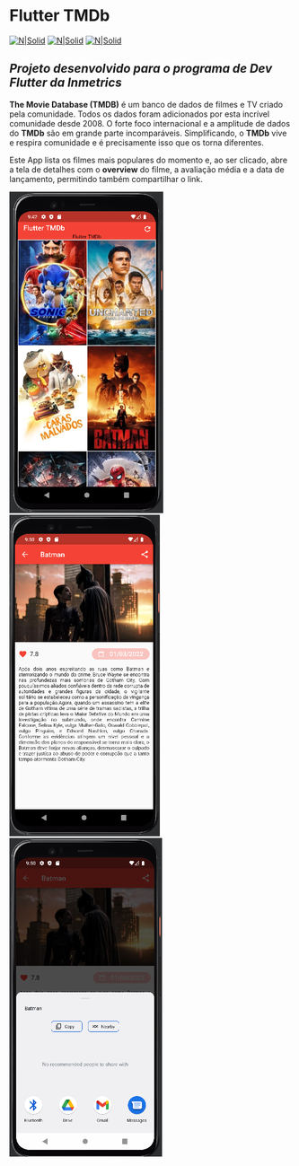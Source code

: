 # Flutter TMDb
[![N|Solid](https://img.shields.io/badge/Flutter-2.10.5-blue)](https://flutter.dev)  [![N|Solid](https://img.shields.io/badge/Dart-2.16.2-lightgrey)](https://dart.dev) [![N|Solid](https://img.shields.io/badge/DevTools-2.9.2-brightgreen)](https://dart.dev)

## _Projeto desenvolvido para o programa de Dev Flutter da Inmetrics_

**The Movie Database (TMDB)** é um banco de dados de filmes e TV criado pela comunidade. Todos os dados foram adicionados por esta incrível comunidade desde 2008. O forte foco internacional e a amplitude de dados do **TMDb** são em grande parte incomparáveis. Simplificando, o **TMDb** vive e respira comunidade e é precisamente isso que os torna diferentes.

Este App lista os filmes mais populares do momento e, ao ser clicado, abre a tela de detalhes com o **overview** do filme, a avaliação média e a data de lançamento, permitindo também compartilhar o link.

![N|Solid](https://github.com/GiovaniJau/Flutter_TMDb/blob/master/screenshots/tmdb_1.PNG)      ![N|Solid](https://github.com/GiovaniJau/Flutter_TMDb/blob/master/screenshots/tmdb_2.PNG)      ![N|Solid](https://github.com/GiovaniJau/Flutter_TMDb/blob/master/screenshots/tmdb_3.PNG)

